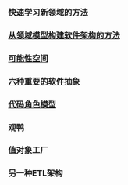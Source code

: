 ### [快速学习新领域的方法](架构思考/快速学习新领域的方法.md)
### [从领域模型构建软件架构的方法](架构思考/从领域模型构建软件架构的方法.md)
### [可能性空间](架构思考/可能性空间.md) 
### [六种重要的软件抽象](架构思考/六种重要的软件抽象.md) 
### [代码角色模型](架构思考/领域驱动：代码角色模型.md) 

### 观鸭
### 值对象工厂
### 另一种ETL架构
